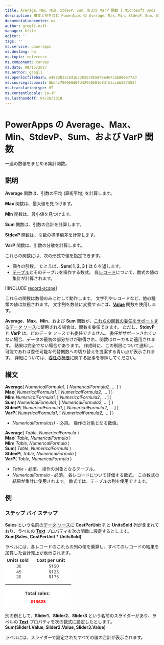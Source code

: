 ```yaml
---
title: Average、Max、Min、StdevP、Sum、および VarP 関数 | Microsoft Docs
description: 構文と例を含む PowerApps の Average、Max、Min、StdevP、Sum、および VarP 関数の参照情報
documentationcenter: na
author: gregli-msft
manager: kfile
editor: ''
tags: ''
ms.service: powerapps
ms.devlang: na
ms.topic: reference
ms.component: canvas
ms.date: 08/15/2017
ms.author: gregli
ms.openlocfilehash: e488383acbd163383079b5078e464cab89e677ad
ms.sourcegitcommit: 8bd4c700969d0fd42950581e03fd5ccbb5273584
ms.translationtype: HT
ms.contentlocale: ja-JP
ms.lasthandoff: 04/26/2018
---
```

# <a name="average-max-min-stdevp-sum-and-varp-functions-in-powerapps"></a>PowerApps の Average、Max、Min、StdevP、Sum、および VarP 関数
一連の数値をまとめる集計関数。

## <a name="description"></a>説明
**Average** 関数は、引数の平均 (算術平均) を計算します。

**Max** 関数は、最大値を見つけます。

**Min** 関数は、最小値を見つけます。

**Sum** 関数は、引数の合計を計算します。

**StdevP** 関数は、引数の標準偏差を計算します。

**VarP** 関数は、引数の分散を計算します。

これらの関数には、次の形式で値を指定できます。

* 個々の引数。 たとえば、**Sum( 1, 2, 3 )** は 6 を返します。
* [テーブル](../working-with-tables.md)とそのテーブルを操作する数式。  各[レコード](../working-with-tables.md#records)について、数式の値の集計が計算されます。  

[!INCLUDE [record-scope](../../../includes/record-scope.md)]

これらの関数は数値のみに対して動作します。 文字列やレコードなど、他の種類の値は無視されます。 文字列を数値に変換するには、**[Value](function-value.md)** 関数を使用します。

**Average**、**Max**、**Min**、および **Sum** 関数が、[これらの関数の委任をサポートするデータ ソース](../delegation-list.md)に使用される場合は、関数を委任できます。  ただし、**StdevP** と **VarP** は、どのデータ ソースでも委任できません。  委任がサポートされていない場合、データの最初の部分だけが取得され、関数はローカルに適用されます。  結果は完全でない場合があります。  作成時に、この制限について通知し、可能であれば委任可能な代替関数への切り替えを提案する青い点が表示されます。 詳細については、[委任の概要](../delegation-overview.md)に関する記事を参照してください。

## <a name="syntax"></a>構文
**Average**( *NumericalFormula1*, [ *NumericalFormula2*, ... ] )<br>**Max**( *NumericalFormula1*, [ *NumericalFormula2*, ... ] )<br>**Min**( *NumericalFormula1*, [ *NumericalFormula2*, ... ] )<br>**Sum**( *NumericalFormula1*, [ *NumericalFormula2*, ... ] )<br>**StdevP**( *NumericalFormula1*, [ *NumericalFormula2*, ... ] )<br>**VarP**( *NumericalFormula1*, [ *NumericalFormula2*, ... ] )

* *NumericalFormula(s)* - 必須。  操作の対象となる数値。

**Average**( *Table*, *NumericalFormula* )<br>**Max**( *Table*, *NumericalFormula* )<br>**Min**( *Table*, *NumericalFormula* )<br>**Sum**( *Table*, *NumericalFormula* )<br>**StdevP**( *Table*, *NumericalFormula* )<br>**VarP**( *Table*, *NumericalFormula* )

* *Table* - 必須。  操作の対象となるテーブル。
* *NumericalFormula* - 必須。 各レコードについて評価する数式。 この数式の結果が集計に使用されます。 数式では、テーブルの列を使用できます。

## <a name="examples"></a>例
### <a name="step-by-step"></a>ステップ バイ ステップ
**Sales** という名前の[データ ソース](../working-with-data-sources.md)に **CostPerUnit** 列と **UnitsSold** 列が含まれており、ラベルの **[Text](../controls/properties-core.md)** プロパティを次の関数に設定するとします。<br>
**Sum(Sales, CostPerUnit * UnitsSold)**

ラベルには、各レコードのこれらの列の値を乗算し、すべてのレコードの結果を加算した合計売上が表示されます。<br>![販売数と単位からの合計売上の計算](./media/function-aggregates/total-sales.png)

別の例として、**Slider1**、**Slider2**、**Slider3** という名前のスライダーがあり、ラベルの **[Text](../controls/properties-core.md)** プロパティを次の数式に設定したとします。<br>
**Sum(Slider1.Value, Slider2.Value, Slider3.Value)**

ラベルには、スライダーで設定されたすべての値の合計が表示されます。

